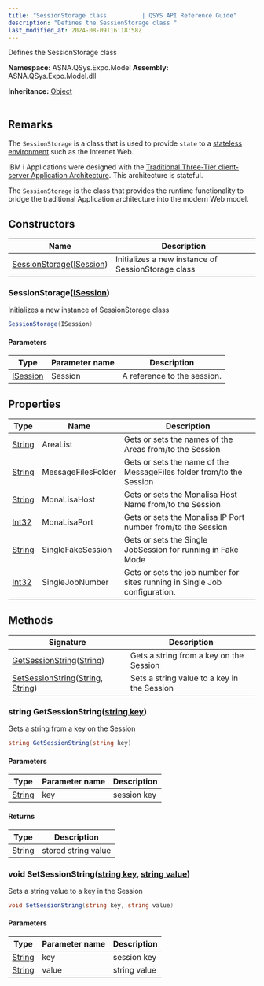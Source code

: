 ```yaml
---
title: "SessionStorage class          | QSYS API Reference Guide"
description: "Defines the SessionStorage class "
last_modified_at: 2024-08-09T16:18:58Z
---
```


Defines the SessionStorage class

**Namespace:** ASNA.QSys.Expo.Model
**Assembly:** ASNA.QSys.Expo.Model.dll

**Inheritance:** [Object](https://docs.microsoft.com/en-us/dotnet/api/system.object)
<br>
<br>

## Remarks

The `SessionStorage` is a class that is used to provide `state` to a [stateless environment](https://en.wikipedia.org/wiki/Stateless_protocol) such as the Internet Web.

IBM i Applications were designed with the [Traditional Three-Tier client-server Application Architecture](https://www.ibm.com/cloud/learn/three-tier-architecture). This architecture is stateful.

The `SessionStorage` is the class that provides the runtime functionality to bridge the traditional Application architecture into the modern Web model. 
## Constructors

| Name | Description |
| --- | --- |
| [SessionStorage](#sessionstorageisession)([ISession](https://docs.microsoft.com/en-us/dotnet/api/microsoft.aspnetcore.http.isession)) | Initializes a new instance of SessionStorage class

### SessionStorage([ISession](https://docs.microsoft.com/en-us/dotnet/api/microsoft.aspnetcore.http.isession))

Initializes a new instance of SessionStorage class

```cs
SessionStorage(ISession)
```

#### Parameters

| Type | Parameter name | Description
| --- | --- | ---
| [ISession](https://docs.microsoft.com/en-us/dotnet/api/microsoft.aspnetcore.http.isession) | Session | A reference to the session.

## Properties

| Type | Name | Description
| --- | --- | --- 
| [String](https://learn.microsoft.com/en-us/dotnet/api/system.string?view=net-8.0) | AreaList | Gets or sets the names of the Areas from/to the Session |
| [String](https://learn.microsoft.com/en-us/dotnet/api/system.string?view=net-8.0) | MessageFilesFolder | Gets or sets the name of the MessageFiles folder from/to the Session |
| [String](https://learn.microsoft.com/en-us/dotnet/api/system.string?view=net-8.0) | MonaLisaHost | Gets or sets the Monalisa Host Name from/to the Session |
| [Int32](https://learn.microsoft.com/en-us/dotnet/csharp/language-reference/builtin-types/integral-numeric-types) | MonaLisaPort | Gets or sets the Monalisa IP Port number from/to the Session |
| [String](https://learn.microsoft.com/en-us/dotnet/api/system.string?view=net-8.0) | SingleFakeSession | Gets or sets the Single JobSession for running in Fake Mode |
| [Int32](https://learn.microsoft.com/en-us/dotnet/csharp/language-reference/builtin-types/integral-numeric-types) | SingleJobNumber | Gets or sets the job number for sites running in Single Job configuration. |

## Methods

| Signature | Description |
| --- | --- |
| [GetSessionString](#string-getsessionstringstring-key)([String](https://docs.microsoft.com/en-us/dotnet/api/system.string)) | Gets a string from a key on the Session
| [SetSessionString](#void-setsessionstringstring-key-string-value)([String](https://docs.microsoft.com/en-us/dotnet/api/system.string), [String](https://docs.microsoft.com/en-us/dotnet/api/system.string)) | Sets a string value to a key in the Session

### string GetSessionString([string key](https://learn.microsoft.com/en-us/dotnet/api/system.string?view=net-8.0))

Gets a string from a key on the Session

```cs
string GetSessionString(string key)
```

#### Parameters

| Type | Parameter name | Description
| --- | --- | ---
| [String](https://docs.microsoft.com/en-us/dotnet/api/system.string) | key | session key

#### Returns

| Type | Description
| --- | ---
| [String](https://docs.microsoft.com/en-us/dotnet/api/system.string) | stored string value

### void SetSessionString([string key](https://learn.microsoft.com/en-us/dotnet/api/system.string?view=net-8.0), [string value](https://learn.microsoft.com/en-us/dotnet/api/system.string?view=net-8.0))

Sets a string value to a key in the Session

```cs
void SetSessionString(string key, string value)
```

#### Parameters

| Type | Parameter name | Description
| --- | --- | ---
| [String](https://docs.microsoft.com/en-us/dotnet/api/system.string) | key | session key
| [String](https://docs.microsoft.com/en-us/dotnet/api/system.string) | value | string value
